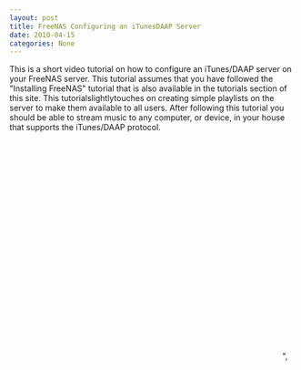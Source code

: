 ```yaml
---
layout: post
title: FreeNAS Configuring an iTunesDAAP Server
date: 2010-04-15
categories: None
---
```


This is a short video tutorial on how to configure an iTunes/DAAP server on your FreeNAS server. This tutorial assumes that you have followed the "Installing FreeNAS" tutorial that is also available in the tutorials section of this site. This tutorialslightlytouches on creating simple playlists on the server to make them available to all users. After following this tutorial you should be able to stream music to any computer, or device, in your house that supports the iTunes/DAAP protocol.  

<object classid="clsid:d27cdb6e-ae6d-11cf-96b8-444553540000" width="480" height="385" codebase="http://download.macromedia.com/pub/shockwave/cabs/flash/swflash.cab#version=6,0,40,0"><param name="allowFullScreen" value="true"><param name="allowscriptaccess" value="always"><param name="src" value="http://www.youtube.com/v/PPnjpuXHjbw&hl=en_US&fs=1&"><param name="allowfullscreen" value="true"><embed type="application/x-shockwave-flash" width="480" height="385" src="http://www.youtube.com/v/PPnjpuXHjbw&hl=en_US&fs=1&" allowfullscreen="true" allowscriptaccess="always"></embed></object>",
